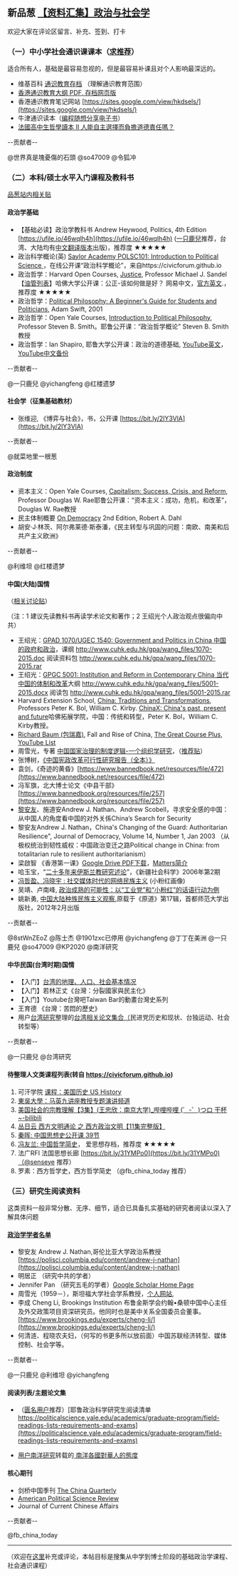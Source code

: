 ## 新品葱 [【资料汇集】政治与社会学](https://web.archive.org/web/20191014192200/https://pincong.rocks/article/4524)

欢迎大家在评论区留言、补充、签到、打卡

### **（一）中小学社会通识课课本**（[求推荐](https://pincong.rocks/article/4525)）

适合所有人，基础是最容易忽视的，但是最容易补课且对个人影响最深远的。

- 维基百科 [通识教育](https://zh.wikipedia.org/zh/%E9%80%9A%E8%AD%98%E6%95%99%E8%82%B2)[存档](https://archive.li/u5Xaq) （理解通识教育范围）
- [香港通识教育大纲 PDF](https://334.edb.hkedcity.net/new/doc/chi/curriculum/LS%20C&A%20Guide_updated_c.pdf)[, 存档网页版](https://archive.md/gDpoU)
- 香港通识教育笔记网站 [https://sites.google.com/view/hkdsels/](https://sites.google.com/view/hkdsels/)
- 牛津通识读本（[编程随想分享电子书](https://github.com/programthink/books)）
- [法國高中生哲學讀本 II 人能自主選擇而負擔道德責任嗎？](https://web.archive.org/web/20190912154112/https://book.douban.com/subject/26919471/)

--贡献者--

@世界真是塊憂傷的石頭 @so47009 @令狐冲


### **（二）本科/硕士水平入门课程及教科书**
[品葱站内相关贴](https://pincong.rocks/question/5779)


#### 政治学基础

- 【基础必读】政治学教科书 Andrew Heywood, Politics, 4th Edition [https://ufile.io/46wqlh4h](https://ufile.io/46wqlh4h) ([一只鹿兒](https://pincong.rocks/people/%E4%B8%80%E5%8F%AA%E9%B9%BF%E5%85%92)推荐，台湾、大陆均有[中文翻译版本](https://uploadfiles.io/zuketl84)出版)，推荐度 ★★★★★
- 政治科学概论(英) [Saylor Academy POLSC101: Introduction to Political Science ](https://learn.saylor.org/course/polsc101)，在线公开课“政治科学概论”，来自https://civicforum.github.io
- 政治哲学：Harvard Open Courses, [Justice](https://online-learning.harvard.edu/course/justice), Professor Michael J. Sandel 【[油管列表](https://www.youtube.com/watchv=kBdfcR-8hEY&list=PL30C13C91CFFEFEA6)】哈佛大学公开课：公正-该如何做是好？ 网易中文，[官方英文](https://online-learning.harvard.edu/course/justice).，推荐度 ★★★★★
- 政治哲学：[Political Philosophy: A Beginner's Guide for Students and Politicians](https://philpapers.org/rec/SWIPPA-3), Adam Swift, 2001
- 政治哲学：Open Yale Courses, [Introduction to Political Philosophy,](https://oyc.yale.edu/NODE/216) Professor Steven B. Smith。耶鲁公开课：“政治哲学概论” Steven B. Smith教授
- 政治哲学：Ian Shapiro, 耶鲁大学公开课：政治的道德基础, [YouTube英文](https://politicalscience.yale.edu/people/ian-shapiro)， [YouTube中文备份](https://www.youtube.com/watchv=alfUOk8Y5aY&list=PLE58J6pk7kv5S5xa5Ml6r9lbGE_3OQ12H&index=7)

--贡献者--

@一只鹿兒 @yichangfeng @红楼遗梦

#### 社会学（征集基础教材）  

- 张维迎, 《博弈与社会》，书，公开课 [https://bit.ly/2lY3VlA](https://bit.ly/2lY3VlA)

--贡献者--  

@就菜地里一根葱

#### 政治制度

- 资本主义：Open Yale Courses, [Capitalism: Success, Crisis, and Reform](https://oyc.yale.edu/NODE/226), Professor Douglas W. Rae耶鲁公开课：“资本主义：成功，危机，和改革”，Douglas W. Rae教授
- 民主体制概要 [On Democracy](https://yalebooks.yale.edu/book/9780300194463/democracy) 2nd Edition, Robert A. Dahl
- 胡安·J·林茨、阿尔弗莱德·斯泰潘，《民主转型与巩固的问题：南欧、南美和后共产主义欧洲》

--贡献者--

@利维坦 @红楼遗梦


#### 中国(大陆)国情

（[相关讨论贴](https://pincong.rocks/question/7034)）

（注：1 建议先读教科书再读学术论文和著作；2 王绍光个人政治观点很偏向中共）

- 王绍光：[GPAD 1070/UGEC 1540: Government and Politics in China 中国的政府和政治](https://pincong.rocks/article/4570)，课纲 http://www.cuhk.edu.hk/gpa/wang_files/1070-2015.doc 阅读资料包 http://www.cuhk.edu.hk/gpa/wang_files/1070-2015.rar
- 王绍光：[GPGC 5001: Institution and Reform in Contemporary China 当代中国的体制和改革](https://pincong.rocks/article/4572)大纲 http://www.cuhk.edu.hk/gpa/wang_files/5001-2015.docx 阅读包 http://www.cuhk.edu.hk/gpa/wang_files/5001-2015.rar
- Harvard Extension School, [China: Traditions and Transformations](https://www.extension.harvard.edu/open-learning-initiative/china-history), Professors Peter K. Bol, William C. Kirby. [ChinaX: China's past, present and future](https://www.edx.org/chinax-chinas-past-present-future)哈佛拓展学院，中国：传统和转型，Peter K. Bol，William C. Kirby教授。
- [Richard Baum (包瑞嘉)](https://en.wikipedia.org/wiki/Richard_Baum), Fall and Rise of China, [The Great Course Plus](https://www.thegreatcoursesplus.com/show/fall_and_rise_of_china), [YouTube List](https://www.youtube.com/playlistlist=PL7Df0vIaExSCZsIRgTaInNE7NuWcYBB4m)
- 周雪光，专著 [中国国家治理的制度逻辑-一个组织学研究](https://web.stanford.edu/~xgzhou/zhou_book2017.pdf)，（[推荐贴](https://pincong.rocks/article/716)）
- 张博树，[《中国宪政改革可行性研究报告（全本）》](https://pincong.rocks/article/331)
- 袁剑，《奇迹的黄昏》[https://www.bannedbook.net/resources/file/472](https://www.bannedbook.net/resources/file/472)
- 冯军旗，北大博士论文《中县干部》[https://www.bannedbook.org/resources/file/257](https://www.bannedbook.org/resources/file/257)
- [黎安友](https://scholar.google.com/citationsuser=NRvRzYcAAAAJ&hl=en)、施道安Andrew J. Nathan、Andrew Scobell，寻求安全感的中国：从中国人的角度看中国的对外关係China’s Search for Security
- 黎安友Andrew
 J. Nathan，China's Changing of the Guard: Authoritarian Resilience",
Journal of Democracy, Volume 14, Number 1, Jan 2003
（从极权统治到韧性威权：中国政治变迁之路Political change in China: from totalitarian rule to
 resilient authoritarianism）
- 梁啟智 《香港第一课》[Google Drive PDF下载](https://drive.google.com/file/d/13kfE01KEKUVTh0OU3j3cONfSHrIyyxlO/view)，[Matters简介](https://matters.news/@leungkaichihk/%E9%A6%99%E6%B8%AF%E7%AC%AC%E4%B8%80%E8%AA%B2-%E7%B0%A1%E4%BB%8B%E5%8F%8A%E7%9B%AE%E9%8C%84-zdpuB2J818r8yUSDeZ4vDARrnQ4ut3S2UYjALXHJ16jp25w4P)
- 哈玉宝，“[二十多年来伊斯兰教研究述论](https://pincong.rocks/article/1153)”，《新疆社会科学》2006年第2期
- [冯哲盈、冯晓宇 : 社交媒体时代的网络民族主义](https://web.archive.org/web/20190501191958/http://zhanlve.org/p=6844) (小粉红画像)
- 吴靖、卢南峰, [政治成熟的可能性：以“工业党”和“小粉红”的话语行动为例](https://ipfs.ink/e/QmSeZGnFq6fAioHXNTRytwXvkutZ2HNn84VDqxsvan9syy)
- 姚新勇, [中国大陆种族民族主义观察](https://ipfs.ink/e/QmSsn4Va3zWMWLZ2tzw8PpLCgfHYgFv4ZS4PtwguN2o25u),原载于《原道》第17辑，首都师范大学出版社，2012年2月出版

--贡献者--

@8stWnZEoZ @陈士杰 @1901zxc已停用 @yichangfeng @丁丁在美洲 @一只鹿兒 @so47009 @KP2020 @南洋研究


#### 中华民国(台湾时期)国情

- 【入门】[台湾的地理、人口、社会基本情况](https://jingyuanpai.home.blog/2019/02/10/taiwan/)
- 【入门】若林正丈《台灣：分裂國家與民主化》
- 【入门】Youtube台灣吧Taiwan Bar的動畫台灣史系列
- 王育德 《台灣：苦悶的歷史》
- 用户[台湾研究](https://pincong.rocks/people/%E5%8F%B0%E6%B9%BE%E7%A0%94%E7%A9%B6)整理的[台湾相关论文集合（](https://jingyuanpai.home.blog/taiwan/)民进党历史和现状、台独运动、社会转型等）

--贡献者--

@一只鹿兒 @台湾研究


#### 待整理人文类课程列表(转自 https://civicforum.github.io)

1. 可汗学院 [课程：美国历史 US History](https://www.khanacademy.org/humanities/us-history)
2. [東吳大學：马英九讲座教授专题演讲频道](https://www.youtube.com/channel/UCmSksxhv3HUYfkbO8eCbNag)
3. [美国社会的宗教理解【3集】(王忠欣：南京大学)_哔哩哔哩 (゜-゜)つロ 干杯~-bilibili](https://www.bilibili.com/video/av44562149)
4. [丛日云 西方文明通论 之 西方政治文明【11集完整版】](https://www.bilibili.com/video/av38633390/)
5. [秦晖: 中国思想史公开课 39节](https://www.bilibili.com/video/av7183298/)
6. [冯友兰: 中国哲学简史](https://web.archive.org/web/20190501155312/http://www.aisixiang.com/thinktank/fengyoulan.html)， 爱思想存档，推荐度 ★★★★★
7. 法广RFI 法国思想长廊 [https://bit.ly/31YMPo0](https://bit.ly/31YMPo0)（@senseye 推荐）
8. 罗素：西方哲学史，西方哲学简史 （@fb_china_today 推荐）

### **（三）研究生阅读资料**

这类资料一般非常分散、无序、细节，适合已具备扎实基础的研究者阅读以深入了解具体问题
#### [政治学学者名单](https://civicforum.github.io/liberal_intellectual.html#%E6%94%BF%E6%B2%BB%E5%AD%A6)

- 黎安友 Andrew J. Nathan,哥伦比亚大学政治系教授 [https://polisci.columbia.edu/content/andrew-j-nathan](https://polisci.columbia.edu/content/andrew-j-nathan)
- 明居正 （研究中共的学者）
- Jennifer Pan （研究五毛的学者）[Google Scholar Home Page](https://scholar.google.com/citationsuser=5EIL7zMAAAAJ&hl=en)
- 周雪光（1959－），斯坦福大学社会学系教授，[个人网站](https://civicforum.github.io/一个组织学研究),
- 李成 Cheng Li, Brookings Institution 布鲁金斯学会约翰•桑顿中国中心主任及外交政策项目资深研究员。他同时也是美中关系全国委员会董事。 [https://www.brookings.edu/experts/cheng-li/](https://www.brookings.edu/experts/cheng-li/)
- 何清涟、程晓农夫妇，（何写的书更多所以放前面）中国苏联经济转型、媒体控制、社会学等。

--贡献者--

@一只鹿兒 @利维坦 @yichangfeng


#### 阅读列表/主题论文集

- （[匮名用户](https://pincong.rocks/people/%E5%8C%AE%E5%90%8D%E7%94%A8%E6%88%B7)推荐）[耶鲁政治科学研究生阅读清单 https://politicalscience.yale.edu/academics/graduate-program/field-readings-lists-requirements-and-exams](https://politicalscience.yale.edu/academics/graduate-program/field-readings-lists-requirements-and-exams)

- [用户南洋研究](https://pincong.rocks/people/%E5%8D%97%E6%B4%8B%E7%A0%94%E7%A9%B6)转载的[ 南洋各國對華人的態度](https://pincong.rocks/article/928)


#### 核心期刊

- 剑桥中国季刊 [The China Quarterly](https://www.cambridge.org/core/journals/china-quarterly)
- [American Political Science Review ](https://www.cambridge.org/core/journals/american-political-science-review)
- Journal of Current Chinese Affairs

--贡献者--

@fb_china_today

---
（欢迎在[这里](https://pincong.rocks/article/4524)补充或评论，本帖目标是搜集从中学到博士阶段的基础政治学课程、社会通识课程）
